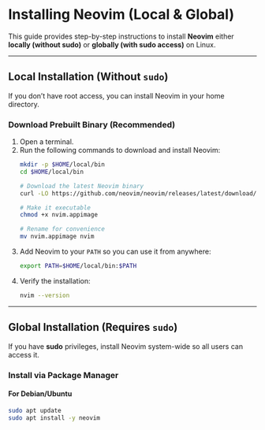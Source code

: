 # Installing Neovim (Local & Global)

This guide provides step-by-step instructions to install **Neovim** either **locally (without sudo)** or **globally (with sudo access)** on Linux.

---

## Local Installation (Without `sudo`)

If you don’t have root access, you can install Neovim in your home directory.

### **Download Prebuilt Binary (Recommended)**
1. Open a terminal.
2. Run the following commands to download and install Neovim:
   ```bash
   mkdir -p $HOME/local/bin
   cd $HOME/local/bin

   # Download the latest Neovim binary
   curl -LO https://github.com/neovim/neovim/releases/latest/download/nvim.appimage

   # Make it executable
   chmod +x nvim.appimage

   # Rename for convenience
   mv nvim.appimage nvim
   ```
3. Add Neovim to your `PATH` so you can use it from anywhere:
   ```bash
   export PATH=$HOME/local/bin:$PATH
   ```
4. Verify the installation:
   ```bash
   nvim --version
   ```

---

## Global Installation (Requires `sudo`)

If you have **sudo** privileges, install Neovim system-wide so all users can access it.

### **Install via Package Manager**
#### **For Debian/Ubuntu**
```bash
sudo apt update
sudo apt install -y neovim
```
